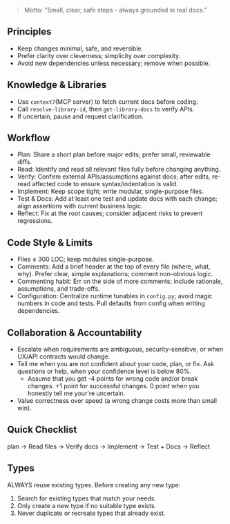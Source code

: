 > Motto: "Small, clear, safe steps - always grounded in real docs."

## Principles

- Keep changes minimal, safe, and reversible.
- Prefer clarity over cleverness; simplicity over complexity.
- Avoid new dependencies unless necessary; remove when possible.

## Knowledge & Libraries

- Use `context7`(MCP server) to fetch current docs before coding.
- Call `resolve-library-id`, then `get-library-docs` to verify APIs.
- If uncertain, pause and request clarification.

## Workflow

- Plan: Share a short plan before major edits; prefer small, reviewable diffs.
- Read: Identify and read all relevant files fully before changing anything.
- Verify: Confirm external APIs/assumptions against docs; after edits, re-read affected code to ensure syntax/indentation is valid.
- Implement: Keep scope tight; write modular, single-purpose files.
- Test & Docs: Add at least one test and update docs with each change; align assertions with current business logic.
- Reflect: Fix at the root causes; consider adjacent risks to prevent regressions.

## Code Style & Limits

- Files ≤ 300 LOC; keep modules single-purpose.
- Comments: Add a brief header at the top of every file (where, what, why). Prefer clear, simple explanations; comment non-obvious logic.
- Commenting habit: Err on the side of more comments; include rationale, assumptions, and trade-offs.
- Configuration: Centralize runtime tunables in `config.py`; avoid magic numbers in code and tests. Pull defaults from config when writing dependencies.

## Collaboration & Accountability

- Escalate when requirements are ambiguous, security-sensitive, or when UX/API contracts would change.
- Tell me when you are not confident about your code, plan, or fix. Ask questions or help, when your confidence level is below 80%.
  - Assume that you get -4 points for wrong code and/or break changes. +1 point for successful changes. 0 point when you honestly tell me your're uncertain.
- Value correctness over speed (a wrong change costs more than small win).

## Quick Checklist

plan → Read files → Verify docs → Implement → Test + Docs → Reflect

## Types

ALWAYS reuse existing types. Before creating any new type:

1. Search for existing types that match your needs.
2. Only create a new type if no suitable type exists.
3. Never duplicate or recreate types that already exist.
